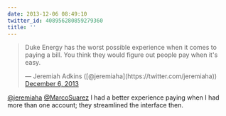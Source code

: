 ```yaml
---
date: 2013-12-06 08:49:10
twitter_id: 408956280859279360
title: ''
---
```


<blockquote class="twitter-tweet"><p lang="en" dir="ltr">Duke Energy has the worst possible experience when it comes to paying a bill. You think they would figure out people pay when it&#39;s easy.</p>&mdash; Jeremiah Adkins ([@jeremiaha](https://twitter.com/jeremiaha)) <a href="https://twitter.com/jeremiaha/status/408772945150894080?ref_src=twsrc%5Etfw">December 6, 2013</a></blockquote>
<script async src="https://platform.twitter.com/widgets.js" charset="utf-8"></script>

[@jeremiaha](https://twitter.com/jeremiaha) [@MarcoSuarez](https://twitter.com/MarcoSuarez) I had a better experience paying when I had more than one account; they streamlined the interface then.
